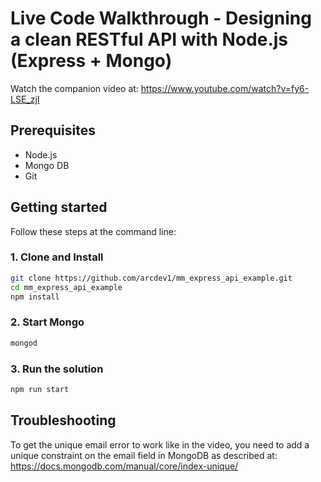 # Live Code Walkthrough - Designing a clean RESTful API with Node.js (Express + Mongo)

Watch the companion video at: https://www.youtube.com/watch?v=fy6-LSE_zjI

## Prerequisites
- Node.js
- Mongo DB
- Git

## Getting started
Follow these steps at the command line:

### 1. Clone and Install 
```bash
git clone https://github.com/arcdev1/mm_express_api_example.git
cd mm_express_api_example
npm install
```

### 2. Start Mongo
```bash
mongod
```

### 3. Run the solution
```bash
npm run start
```
## Troubleshooting
To get the unique email error to work like in the video, you need to add a unique constraint on the email field in MongoDB as described at: https://docs.mongodb.com/manual/core/index-unique/
